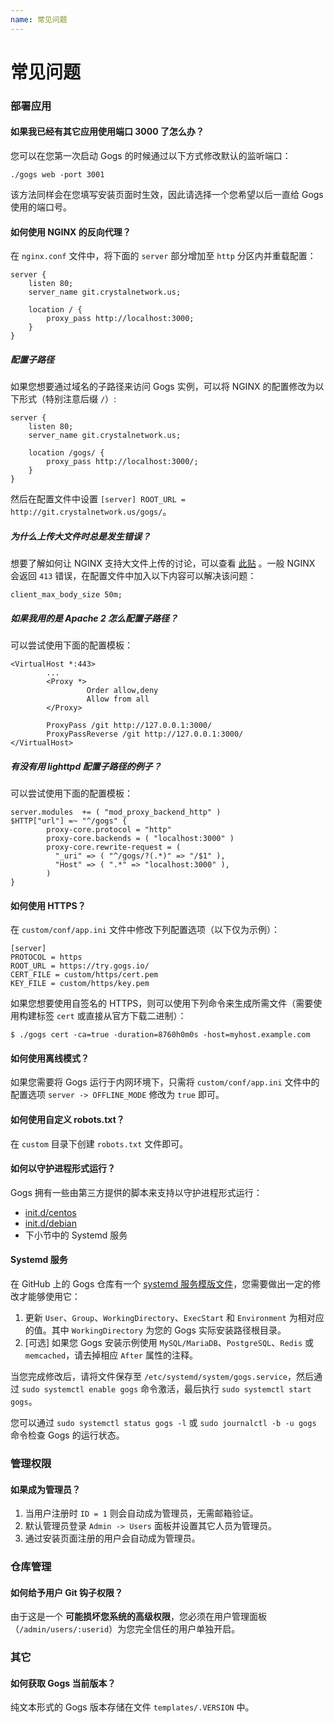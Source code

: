 ```yaml
---
name: 常见问题
---
```


# 常见问题

### 部署应用

#### 如果我已经有其它应用使用端口 3000 了怎么办？

您可以在您第一次启动 Gogs 的时候通过以下方式修改默认的监听端口：

    ./gogs web -port 3001

该方法同样会在您填写安装页面时生效，因此请选择一个您希望以后一直给 Gogs 使用的端口号。

#### 如何使用 NGINX 的反向代理？

在 `nginx.conf` 文件中，将下面的 `server` 部分增加至 `http` 分区内并重载配置：

```
server {
    listen 80;
    server_name git.crystalnetwork.us;

    location / {
        proxy_pass http://localhost:3000;
    }
}
```

##### 配置子路径

如果您想要通过域名的子路径来访问 Gogs 实例，可以将 NGINX 的配置修改为以下形式（特别注意后缀 `/`）:

```
server {
    listen 80;
    server_name git.crystalnetwork.us;

    location /gogs/ {
        proxy_pass http://localhost:3000/;
    }
}
```

然后在配置文件中设置 `[server] ROOT_URL = http://git.crystalnetwork.us/gogs/`。

##### 为什么上传大文件时总是发生错误？

想要了解如何让 NGINX 支持大文件上传的讨论，可以查看 [此贴](http://stackoverflow.com/a/15021750) 。一般 NGINX 会返回 `413` 错误，在配置文件中加入以下内容可以解决该问题：

```
client_max_body_size 50m;
```

##### 如果我用的是 Apache 2 怎么配置子路径？

可以尝试使用下面的配置模板：

```
<VirtualHost *:443>
        ...
        <Proxy *>
                 Order allow,deny
                 Allow from all
        </Proxy>

        ProxyPass /git http://127.0.0.1:3000/
        ProxyPassReverse /git http://127.0.0.1:3000/
</VirtualHost>
```

##### 有没有用 lighttpd 配置子路径的例子？

可以尝试使用下面的配置模板：

```
server.modules  += ( "mod_proxy_backend_http" )
$HTTP["url"] =~ "^/gogs" {
        proxy-core.protocol = "http"
        proxy-core.backends = ( "localhost:3000" )
        proxy-core.rewrite-request = (
          "_uri" => ( "^/gogs/?(.*)" => "/$1" ),
          "Host" => ( ".*" => "localhost:3000" ),
        )
}
```

#### 如何使用 HTTPS？

在 `custom/conf/app.ini` 文件中修改下列配置选项（以下仅为示例）：

```
[server]
PROTOCOL = https
ROOT_URL = https://try.gogs.io/
CERT_FILE = custom/https/cert.pem
KEY_FILE = custom/https/key.pem
```

如果您想要使用自签名的 HTTPS，则可以使用下列命令来生成所需文件（需要使用构建标签 `cert` 或直接从官方下载二进制）：

	$ ./gogs cert -ca=true -duration=8760h0m0s -host=myhost.example.com

#### 如何使用离线模式？

如果您需要将 Gogs 运行于内网环境下，只需将 `custom/conf/app.ini` 文件中的配置选项 `server -> OFFLINE_MODE` 修改为 `true` 即可。

#### 如何使用自定义 robots.txt？

在 `custom` 目录下创建 `robots.txt` 文件即可。

#### 如何以守护进程形式运行？

Gogs 拥有一些由第三方提供的脚本来支持以守护进程形式运行：

- [init.d/centos](https://github.com/gogits/gogs/blob/master/scripts/init/centos/gogs)
- [init.d/debian](https://github.com/gogits/gogs/blob/master/scripts/init/debian/gogs)
- 下小节中的 Systemd 服务

#### Systemd 服务

在 GitHub 上的 Gogs 仓库有一个 [systemd 服务模版文件](https://github.com/gogits/gogs/blob/master/scripts/systemd/gogs.service)，您需要做出一定的修改才能够使用它：

1. 更新 `User`、`Group`、`WorkingDirectory`、`ExecStart` 和 `Environment` 为相对应的值。其中 `WorkingDirectory` 为您的 Gogs 实际安装路径根目录。
3. [可选] 如果您 Gogs 安装示例使用 `MySQL/MariaDB`、`PostgreSQL`、`Redis` 或 `memcached`，请去掉相应 `After` 属性的注释。

当您完成修改后，请将文件保存至 `/etc/systemd/system/gogs.service`，然后通过 `sudo systemctl enable gogs` 命令激活，最后执行 `sudo systemctl start gogs`。

您可以通过 `sudo systemctl status gogs -l` 或 `sudo journalctl -b -u gogs`  命令检查 Gogs 的运行状态。

### 管理权限

#### 如果成为管理员？

1. 当用户注册时 `ID = 1` 则会自动成为管理员，无需邮箱验证。
2. 默认管理员登录 `Admin -> Users` 面板并设置其它人员为管理员。
3. 通过安装页面注册的用户会自动成为管理员。

### 仓库管理

#### 如何给予用户 Git 钩子权限？

由于这是一个 **可能损坏您系统的高级权限**，您必须在用户管理面板（`/admin/users/:userid`）为您完全信任的用户单独开启。

### 其它

#### 如何获取 Gogs 当前版本？

纯文本形式的 Gogs 版本存储在文件 `templates/.VERSION` 中。
